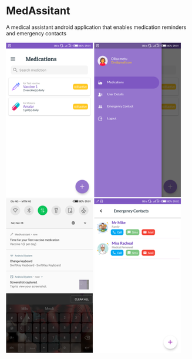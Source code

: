 # MedAssitant
A medical assistant android application that enables medication reminders and emergency contacts
<br/>
<br/>
<img src="images/ma1.png" height="420"/>
<img src="images/ma2.png" height="420"/>
<img src="images/ma3.png" height="420"/>
<img src="images/ma4.png" height="420"/>
